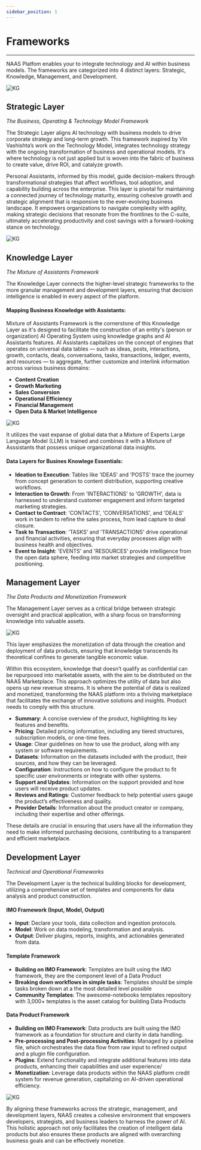 ```yaml
---
sidebar_position: 1
---
```

# Frameworks
---

NAAS Platfom enables your to integrate technology and AI within business models. The frameworks are categorized into 4 distinct layers: Strategic, Knowledge, Management, and Development.

![KG](../platform/img/frameworks2.png)

## Strategic Layer
*The Business, Operating & Technology Model Framework*

The Strategic Layer aligns AI technology with business models to drive corporate strategy and long-term growth.
This framework inspired by Vin Vashishta’s work on the Technology Model, integrates technology strategy with the ongoing transformation of business and operational models. It's where technology is not just applied but is woven into the fabric of business to create value, drive ROI, and catalyze growth. 

Personal Assistants, informed by this model, guide decision-makers through transformational strategies that affect workflows, tool adoption, and capability building across the enterprise. This layer is pivotal for maintaining a connected journey of technology maturity, ensuring cohesive growth and strategic alignment that is responsive to the ever-evolving business landscape. It empowers organizations to navigate complexity with agility, making strategic decisions that resonate from the frontlines to the C-suite, ultimately accelerating productivity and cost savings with a forward-looking stance on technology.

![KG](../platform/img/strategy.png)

## Knowledge Layer
*The Mixture of Assistants Framework*

The Knowledge Layer connects the higher-level strategic frameworks to the more granular management and development layers, ensuring that decision intelligence is enabled in every aspect of the platform.

#### Mapping Business Knowledge with Assistants:
Mixture of Assistants Framework is the cornerstone of this Knowledge Layer as it's designed to facilitate the construction of an entity's (person or organization) AI Operating System using knowledge graphs and AI Assistants features. AI Assistants capitalizes on the concept of engines that operates on universal data tables — such as ideas, posts, interactions, growth, contacts, deals, conversations, tasks, transactions, ledger, events, and resources — to aggregate, further customize and interlink information across various business domains:

- **Content Creation**
- **Growth Marketing**
- **Sales Conversion**
- **Operational Efficiency**
- **Financial Management**
- **Open Data & Market Intelligence**
  
![KG](../platform/img/kgnaas.png)

It utilizes the vast expanse of global data that a Mixture of Experts Large Language Model (LLM) is trained and combines it with a Mixture of Asssistants that possess unique organizational data insights.

#### Data Layers for Busines Knowlege Essentials:
- **Ideation to Execution**: Tables like 'IDEAS' and 'POSTS' trace the journey from concept generation to content distribution, supporting creative workflows.
- **Interaction to Growth**: From 'INTERACTIONS' to 'GROWTH', data is harnessed to understand customer engagement and inform targeted marketing strategies.
- **Contact to Contract**: 'CONTACTS', 'CONVERSATIONS', and 'DEALS' work in tandem to refine the sales process, from lead capture to deal closure.
- **Task to Transaction**: 'TASKS' and 'TRANSACTIONS' drive operational and financial activities, ensuring that everyday processes align with business health and objectives.
- **Event to Insight**: 'EVENTS' and 'RESOURCES' provide intelligence from the open data sphere, feeding into market strategies and competitive positioning.


## Management Layer
*The Data Products and Monetization Framework*

The Management Layer serves as a critical bridge between strategic oversight and practical application, with a sharp focus on transforming knowledge into valuable assets. 

![KG](../platform/img/marketplace_config.png)


This layer emphasizes the monetization of data through the creation and deployment of data products, ensuring that knowledge transcends its theoretical confines to generate tangible economic value.

Within this ecosystem, knowledge that doesn’t qualify as confidential can be repurposed into marketable assets, with the aim to be distributed on the NAAS Marketplace. This approach optimizes the utility of data but also opens up new revenue streams. It is where the potential of data is realized and monetized, transforming the NAAS platform into a thriving marketplace that facilitates the exchange of innovative solutions and insights. Product needs to comply with this structure.

- **Summary**: A concise overview of the product, highlighting its key features and benefits.
- **Pricing**: Detailed pricing information, including any tiered structures, subscription models, or one-time fees.
- **Usage**: Clear guidelines on how to use the product, along with any system or software requirements.
- **Datasets**: Information on the datasets included with the product, their sources, and how they can be leveraged.
- **Configuration**: Instructions on how to configure the product to fit specific user environments or integrate with other systems.
- **Support and Updates**: Information on the support provided and how users will receive product updates.
- **Reviews and Ratings**: Customer feedback to help potential users gauge the product’s effectiveness and quality.
- **Provider Details**: Information about the product creator or company, including their expertise and other offerings.

These details are crucial in ensuring that users have all the information they need to make informed purchasing decisions, contributing to a transparent and efficient marketplace.


## Development Layer

*Technical and Operational Frameworks*

The Development Layer is the technical building blocks for development, utilizing a comprehensive set of templates and components for data analysis and product construction.

#### IMO Framework (Input, Model, Output)
- **Input**: Declare your tools, data collection and ingestion protocols.
- **Model**: Work on data modeling, transformation and analysis.
- **Output**: Deliver plugins, reports, insights, and actionables generated from data.

#### Template Framework
- **Building on IMO Framework**: Templates are built using the IMO framework, they are the component level of a Data Product
- **Breaking down workflows in simple tasks**: Templates should be simple tasks broken down at a the most detailed level possible
- **Community Templates**: The awesome-notebooks templates repository with 3,000+ templates is the asset catalog for building Data Products

#### Data Product Framework
- **Building on IMO Framework**: Data products are built using the IMO framework as a foundation for structure and clarity in data handling.
- **Pre-processing and Post-processing Activities**: Managed by a pipeline file, which orchestrates the data flow from raw input to refined output and a plugin file configuration.
- **Plugins**: Extend functionality and integrate additional features into data products, enhancing their capabilities and user experience/
- **Monetization**: Leverage data products within the NAAS platform credit system for revenue generation, capitalizing on AI-driven operational efficiency.
  
![KG](../platform/img/dev.png)


By aligning these frameworks across the strategic, management, and development layers, NAAS creates a cohesive environment that empowers developers, strategists, and business leaders to harness the power of AI. This holistic approach not only facilitates the creation of intelligent data products but also ensures these products are aligned with overarching business goals and can be effectively monetize.

